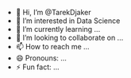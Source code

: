 - 👋 Hi, I’m @TarekDjaker
- 👀 I’m interested in Data Science
- 🌱 I’m currently learning ...
- 💞️ I’m looking to collaborate on ...
- 📫 How to reach me ...
- 😄 Pronouns: ...
- ⚡ Fun fact: ...

<!---
TarekDjaker/TarekDjaker is a ✨ special ✨ repository because its `README.md` (this file) appears on your GitHub profile.
You can click the Preview link to take a look at your changes.
--->
